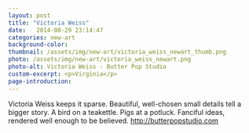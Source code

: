 ```yaml
---
layout: post
title: "Victoria Weiss"
date:   2014-08-29 23:14:47
categories: new-art
background-color: 
thumbnail: /assets/img/new-art/victoria_weiss_newart_thumb.png
photo: /assets/img/new-art/victoria_weiss_newart.png
photo-alt: Victoria Weiss - Butter Pop Studio
custom-excerpt: <p>Virginia</p>
page-introduction: 
---
```


Victoria Weiss keeps it sparse. Beautiful, well-chosen small details tell a bigger story. A bird on a teakettle. Pigs at a potluck. Fanciful ideas, rendered well enough to be believed. http://butterpopstudio.com